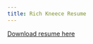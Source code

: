 ```yaml
---
title: Rich Kneece Resume
---
```


[Download resume here](/_resources/Kneece_Resume_3.01_2025_01_GEN_NCI.pdf)
